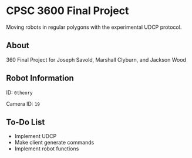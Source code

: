 CPSC 3600 Final Project
=======================
Moving robots in regular polygons with the experimental UDCP protocol.

About
-----
360 Final Project for Joseph Savold, Marshall Clyburn, and Jackson Wood

Robot Information
-----------------
ID: `0theory`

Camera ID: `19`

To-Do List
----------
- Implement UDCP
- Make client generate commands
- Implement robot functions
